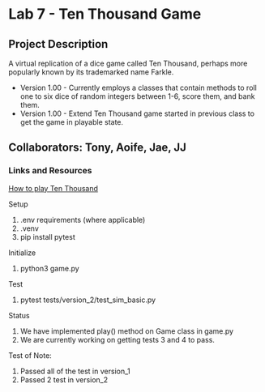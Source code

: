 # Lab 7 - Ten Thousand Game 

## Project Description
A virtual replication of a dice game called Ten Thousand, perhaps more popularly known by
its trademarked name Farkle. 
* Version 1.00 - Currently employs a classes that contain methods to roll one to six 
dice of random integers between 1-6, score them, and bank them.
* Version 1.00 - Extend Ten Thousand game started in previous class to get the game in playable state.

## Collaborators: Tony, Aoife, Jae, JJ

### Links and Resources
[How to play Ten Thousand](https://en.wikipedia.org/wiki/Dice_10000)


Setup
1. .env requirements (where applicable)
1. .venv
1. pip install pytest

Initialize

1. python3 game.py

Test

1. pytest tests/version_2/test_sim_basic.py

Status

1. We have implemented play() method on Game class in game.py
1. We are currently working on getting tests 3 and 4 to pass.

Test of Note:

1. Passed all of the test in version_1
1. Passed 2 test in version_2


